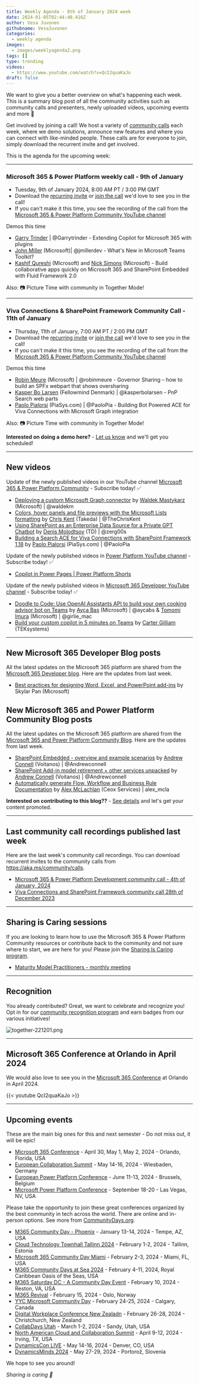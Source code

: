 ```yaml
---
title: Weekly Agenda - 8th of January 2024 week
date: 2024-01-05T02:44:40.416Z
author: Vesa Juvonen
githubname: VesaJuvonen
categories:
  - weekly agenda
images:
  - images/weeklyagenda2.png
tags: []
type: trending
videos:
  - https://www.youtube.com/watch?v=QcI2quaKaJo
draft: false
---
```


We want to give you a better overview on what's happening each week. This is a summary blog post of all the community activities such as community calls and presenters, newly uploaded videos, upcoming events and more 🚀 

Get involved by joining a call! We host a variety of [community calls](https://aka.ms/community/calls) each week, where we demo solutions, announce new features and where you can connect with like-minded people. These calls are for everyone to join, simply download the recurrent invite and get involved.

This is the agenda for the upcoming week:

---

### Microsoft 365 & Power Platform weekly call - 9th of January

* Tuesday, 9th of January 2024, 8:00 AM PT / 3:00 PM GMT
* Download the [recurring invite](https://aka.ms/m365-dev-call) or [join the call](https://aka.ms/m365-dev-call-join) we'd love to see you in the call!
* If you can't make it this time, you see the recording of the call from the [Microsoft 365 & Power Platform Community YouTube channel](https://www.youtube.com/playlist?list=PLR9nK3mnD-OUQOW86tT5dkCRQAVGY7DlH)

Demos this time

* [Garry Trinder](https://twitter.com/garrytrinder) | @Garrytrinder - Extending Copilot for Microsoft 365 with plugins
* [John Miller](https://twitter.com/jmillerdev)  (Microsoft)| @jmillerdev - What's New in Microsoft Teams Toolkit?
* [Kashif Qureshi](https://www.linkedin.com/in/kashq/) (Microsoft) and [Nick Simons](https://www.linkedin.com/in/nmsimons/) (Microsoft) - Build collaborative apps quickly on Microsoft 365 and SharePoint Embedded with Fluid Framework 2.0

Also: 📷 Picture Time with community in Together Mode!

---

### Viva Connections & SharePoint Framework Community Call - 11th of January

* Thursday, 11th of January, 7:00 AM PT / 2:00 PM GMT
* Download the [recurring invite](https://aka.ms/spdev-spfx-call) or [join the call](https://aka.ms/spdev-spfx-call-join) we'd love to see you in the call!
* If you can't make it this time, you see the recording of the call from the [Microsoft 365 & Power Platform Community YouTube channel](https://www.youtube.com/watch?v=Sxrnc7gSw4A&list=PLR9nK3mnD-OXdcwfcHGsGr78nHWLRsv1x)

Demos this time

* [Robin Meure](https://twitter.com/robinmeure) (Microsoft) | @robinmeure - Governor Sharing – how to build an SPFx webpart that shows oversharing
* [Kasper Bo Larsen](https://twitter.com/kasperbolarsen) (Fellowmind Denmark) | @kasperbolarsen - PnP Search web parts
* [Paolo Pialorsi](https://twitter.com/PaoloPia) (PiaSys.com) | @PaoloPia - Building Bot Powered ACE for Viva Connections with Microsoft Graph integration

Also: 📷 Picture Time with community in Together Mode!

**Interested on doing a demo here?** - [Let us know](https://aka.ms/community/request/demo) and we'll get you scheduled!

---

## New videos 

Update of the newly published videos in our YouTube channel [Microsoft 365 & Power Platform Community](https://www.youtube.com/channel/UC_mKdhw-V6CeCM7gTo_Iy7w) - Subscribe today! ✅

* [Deploying a custom Microsoft Graph connector](https://www.youtube.com/watch?v=S8mmI77APrs) by [Waldek Mastykarz](https://twitter.com/waldekm) (Microsoft) | @waldekm
* [Colors, hover panels and file previews with the Microsoft Lists formatting](https://www.youtube.com/watch?v=xSGOGTbJ9T0) by  [Chris Kent](https://twitter.com/theChrisKent) (Takeda) | @TheChrisKent
* [Using SharePoint as an Enterprise Data Source for a Private GPT Chatbot](https://www.youtube.com/watch?v=NZlw2HJAsEI) by [Denis Molodtsov](https://twitter.com/zerg00s) (TD) | @zerg00s
* [Building a Search ACE for Viva Connections with SharePoint Framework 1.18](https://www.youtube.com/watch?v=Qgclfk65X2k) by [Paolo Pialorsi](https://twitter.com/PaoloPia) (PiaSys.com) | @PaoloPia


Update of the newly published videos in [Power Platform YouTube channel](https://www.youtube.com/@mspowerplatform) - Subscribe today! ✅

* [Copilot in Power Pages | Power Platform Shorts](https://www.youtube.com/watch?v=K6a5LVLaaOg)


Update of the newly published videos in [Microsoft 365 Developer YouTube channel](https://www.youtube.com/@Microsoft365Developer) - Subscribe today! ✅

* [Doodle to Code: Use OpenAI Assistants API to build your own cooking advisor bot on Teams](https://www.youtube.com/watch?v=OL23O25jQGE) by [Ayça Baş](https://twitter.com/aycabs) (Microsoft) | @aycabs & [Tomomi Imura](https://twitter.com/girlie_mac) (Microsoft) | @girlie_mac
* [Build your custom copilot in 5 minutes on Teams](https://www.youtube.com/watch?v=A3_xnmIxv6c) by [Carter Gilliam](https://www.linkedin.com/in/r-carter-gilliam/) (TEKsystems)

---

## New Microsoft 365 Developer Blog posts

All the latest updates on the Microsoft 365 platform are shared from the [Microsoft 365 Developer blog](https://devblogs.microsoft.com/microsoft365dev/). Here are the updates from last week.

* [Best practices for designing Word, Excel, and PowerPoint add-ins](https://devblogs.microsoft.com/microsoft365dev/best-practices-for-designing-word-excel-and-powerpoint-add-ins/) by Skylar Pan (Microsoft)


## New Microsoft 365 and Power Platform Community Blog posts

All the latest updates on the Microsoft 365 platform are shared from the [Microsoft 365 and Power Platform Community Blog](https://pnp.github.io/blog/). Here are the updates from last week.

* [SharePoint Embedded - overview and example scenarios](https://pnp.github.io/blog/post/sharepoint-embedded-overview/) by [Andrew Connell](https://twitter.com/andrewconnell) (Voitanos) | @Andrewconnell
* [SharePoint Add-in model retirement + other services unpacked](https://pnp.github.io/blog/post/sharepoint-add-in-model-retirement-other-services-unpacked/) by [Andrew Connell](https://twitter.com/andrewconnell) (Voitanos) | @Andrewconnell
* [Automatically generate Flow, Workflow and Business Rule Documentation](https://pnp.github.io/blog/post/automatically-generate-flow-workflow-business-rule-documentation/) by [Alex McLachlan](https://twitter.com/alex_mcla) (Ceox Services) | alex_mcla


**Interested on contributing to this blog??** - [See details](https://pnp.github.io/blog/post/contribute-blog/) and let's get your content promoted.

---

## Last community call recordings published last week

Here are the last week's community call recordings. You can download recurrent invites to the community calls from https://aka.ms/community/calls.

* [Microsoft 365 & Power Platform Development community call - 4th of January, 2024](https://www.youtube.com/watch?v=yderRfy2wWA)
* [Viva Connections and SharePoint Framework community call 28th of December 2023](https://www.youtube.com/watch?v=p2Qe6Ii-aJE)

---

## Sharing is Caring sessions

If you are looking to learn how to use the Microsoft 365 & Power Platform Community resources or contribute back to the community and not sure where to start, we are here for you! Please join the [Sharing Is Caring program](https://pnp.github.io/sharing-is-caring/).

* [Maturity Model Practitioners - monthly meeting](https://aka.ms/mm4m365/invite)

---

## Recognition

You already contributed? Great, we want to celebrate and recognize you! Opt in for our [community recognition program](https://pnp.github.io/recognitionprogram/) and earn badges from our various initiatives! 

![together-221201.png](images/community-recognization-program.png)

---

## Microsoft 365 Conference at Orlando in April 2024

We would also love to see you in the [Microsoft 365 Conference](https://m365conf.com/) at Orlando in April 2024.

{{< youtube QcI2quaKaJo >}}

---

## Upcoming events

These are the main big ones for this and next semester - Do not miss out, it will be epic!

* [Microsoft 365 Conference](https://m365conf.com/#!/) - April 30, May 1, May 2, 2024 - Orlando, Florida, USA
* [European Collaboration Summit](https://www.cloudsummit.eu/) - May 14-16, 2024 - Wiesbaden, Germany
* [European Power Platform Conference](https://www.sharepointeurope.com/european-power-platform-conference/) - June 11-13, 2024 - Brussels, Belgium
* [Microsoft Power Platform Conference](https://powerplatformconf.com/#!/) - September 18-20 - Las Vegas, NV, USA


Please take the opportunity to join these great conferences organized by the best community in tech across the world. There are online and in-person options. See more from [CommunityDays.org](https://www.communitydays.org/).


* [M365 Community Day - Phoenix](https://www.communitydays.org/event/2024-01-13/m365-community-day-phoenix) - January 13-14, 2024 - Tempe, AZ, USA
* [Cloud Technology Townhall Tallinn 2024](https://www.communitydays.org/event/2024-02-01/cloud-technology-townhall-tallinn-2024) - February 1-2, 2024 - Tallinn, Estonia
* [Microsoft 365 Community Day Miami](https://www.communitydays.org/event/2024-02-02/microsoft-365-community-day-miami) - February 2-3, 2024 - Miami, FL, USA
* [M365 Community Days at Sea 2024](https://www.communitydays.org/event/2024-02-04/m365-community-days-at-sea-2024) - February 4-11, 2024, Royal Caribbean Oasis of the Seas, USA
* [M365 Saturday DC - A Community Day Event](https://www.communitydays.org/event/2024-02-10/m365-saturday-dc-a-community-day-event) - February 10, 2024 - Reston, VA, USA
* [M365 Revival](https://www.communitydays.org/event/2024-02-15/m365-revival) - February 15, 2024 - Oslo, Norway
* [YYC Microsoft Community Day](https://www.communitydays.org/event/2024-02-24/yyc-microsoft-community-day) - February 24-25, 2024 - Calgary, Canada
* [Digital Workplace Conference New Zealadn](https://www.communitydays.org/event/2024-02-27/digital-workplace-conference-new-zealand) - February 26-28, 2024 - Christchurch, New Zealand
* [CollabDays Utah](https://www.communitydays.org/event/2024-03-01/collabdays-utah) - March 1-2, 2024 - Sandy, Utah, USA
* [North American Cloud and Collaboration Summit](https://www.communitydays.org/event/2024-04-09/north-american-cloud-and-collaboration-summit) - April 9-12, 2024 - Irving, TX, USA
* [DynamicsCon LIVE](https://www.communitydays.org/event/2024-05-13/dynamicscon-live) - May 14-16, 2024 - Denver, CO, USA
* [DynamicsMinds 2024](https://www.communitydays.org/event/2024-05-27/dynamicsminds-2024) - May 27-29, 2024 - Portorož, Slovenia

We hope to see you around!

_Sharing is caring 🧡_
